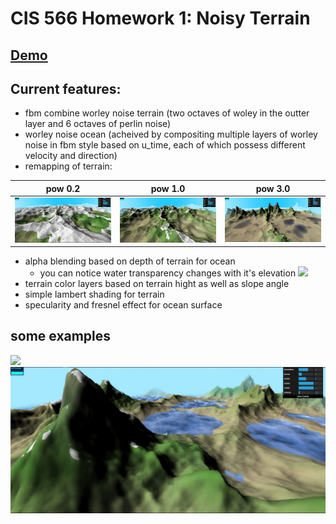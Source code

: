 # CIS 566 Homework 1: Noisy Terrain

## [Demo]( https://lanlou123.github.io/hw01-noisy-terrain/)

## Current features:
- fbm combine worley noise terrain (two octaves of woley in the outter layer and 6 octaves of perlin noise)
- worley noise ocean (acheived by compositing multiple layers of worley noise in fbm style based on u_time,
each of which possess different velocity and direction)
- remapping of terrain:

pow 0.2 | pow 1.0 |pow 3.0
----|---|-------
![](img/pow0.2.JPG) | ![](img/pow1.JPG) | ![](img/pow3.JPG)

- alpha blending based on depth of terrain for ocean
  - you can notice water transparency changes with it's elevation
![](img/waterele.gif)
- terrain color layers based on terrain hight as well as slope angle
- simple lambert shading for terrain
- specularity and fresnel effect for ocean surface

## some examples

![](img/aaa.gif)
![](img/dd.JPG)
